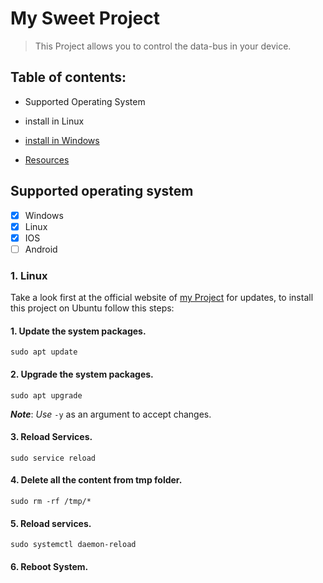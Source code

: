 # My Sweet Project


>This Project allows you to control the data-bus in your device.

## Table of contents:


- Supported Operating System

- install in Linux

- [install in Windows]()

- [Resources]()

## Supported operating system

- [x] Windows
- [X] Linux
- [X] IOS
- [ ] Android

### 1. Linux

Take a look first at the official website of [my Project]() for updates, to install this project on Ubuntu follow this steps:

#### 1. Update the system packages.

```
sudo apt update
```


#### 2. Upgrade the system packages.

```
sudo apt upgrade
```

***Note***: _Use_ ```-y``` as an argument to accept changes.


#### 3. Reload Services.

```
sudo service reload
```


#### 4. Delete all the content from tmp folder.

```
sudo rm -rf /tmp/*
```


#### 5. Reload services.

```
sudo systemctl daemon-reload
```


#### 6. Reboot System.

```

```


